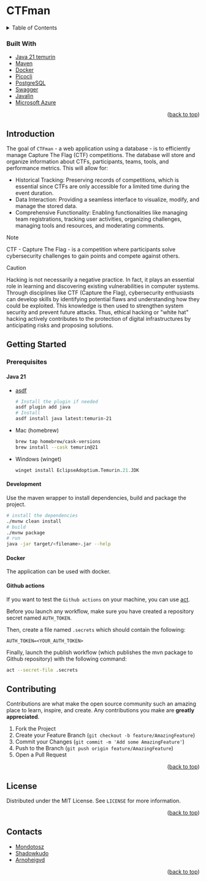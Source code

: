 # CTFman

<a name="readme-top"></a>

<details>
  <summary>Table of Contents</summary>
  <ol>
    <li>
        <a href="#built-with">Built With</a>
    </li>
    <li>
        <a href="#Introduction">Introduction</a>
        <a href="#getting-started">Getting Started</a>
      <ul>
        <li><a href="#prerequisites">Prerequisites</a></li>
        <li><a href="#development">Development</a></li>
        <li><a href="#docker">Docker</a></li>
      </ul>
    </li>
    <li><a href="#license">License</a></li>
    <li><a href="#contacts">Contacts</a></li>
  </ol>
</details>

### Built With

- [Java 21 temurin][java]
- [Maven][maven]
- [Docker][docker]
- [Picocli][picocli]
- [PostgreSQL][postgresql]
- [Swagger][swagger]
- [Javalin][javalin]
- [Microsoft Azure][azure]

<p align="right">(<a href="#readme-top">back to top</a>)</p>

<!-- INTRODUCTION -->

## Introduction

The goal of `CTFman` - a web application using a database - is to efficiently manage Capture The Flag (CTF) competitions. The database will store and organize information about CTFs, participants, teams, tools, and performance metrics. This will allow for:

- Historical Tracking: Preserving records of competitions, which is essential since CTFs are only accessible for a limited time during the event duration.
- Data Interaction: Providing a seamless interface to visualize, modify, and manage the stored data.
- Comprehensive Functionality: Enabling functionalities like managing team registrations, tracking user activities, organizing challenges, managing tools and resources, and moderating comments.

> [!NOTE]
> CTF - Capture The Flag - is a competition where participants solve cybersecurity challenges to gain points and compete against others.

> [!CAUTION]
> Hacking is not necessarily a negative practice. In fact, it plays an essential role in learning and discovering existing vulnerabilities in computer systems. Through disciplines like CTF (Capture the Flag), cybersecurity enthusiasts can develop skills by identifying potential flaws and understanding how they could be exploited. This knowledge is then used to strengthen system security and prevent future attacks. Thus, ethical hacking or "white hat" hacking actively contributes to the protection of digital infrastructures by anticipating risks and proposing solutions.

<!-- GETTING STARTED -->

## Getting Started

### Prerequisites

#### Java 21

- [asdf][asdf]

  ```sh
  # Install the plugin if needed
  asdf plugin add java
  # Install
  asdf install java latest:temurin-21
  ```

- Mac (homebrew)

  ```zsh
  brew tap homebrew/cask-versions
  brew install --cask temurin@21
  ```

- Windows (winget)

  ```ps
  winget install EclipseAdoptium.Temurin.21.JDK
  ```

#### Development

Use the maven wrapper to install dependencies, build and package the project.

```sh
# install the dependencies
./mvnw clean install
# build
./mvnw package
# run
java -jar target/<filename>.jar --help
```

#### Docker

The application can be used with docker.

#### Github actions

If you want to test the `Github actions` on your machine, you can use [act](https://github.com/nektos/act).

Before you launch any workflow, make sure you have created a repository secret named `AUTH_TOKEN`.

Then, create a file named `.secrets` which should contain the following:

```env
AUTH_TOKEN=<YOUR_AUTH_TOKEN>
```

Finally, launch the publish workflow (which publishes the mvn package to Github repository) with the following command:

```sh
act --secret-file .secrets
```

<!-- CONTRIBUTING -->

## Contributing

Contributions are what make the open source community such an amazing place to learn, inspire, and create. Any contributions you make are **greatly appreciated**.

1. Fork the Project
2. Create your Feature Branch (`git checkout -b feature/AmazingFeature`)
3. Commit your Changes (`git commit -m 'Add some AmazingFeature'`)
4. Push to the Branch (`git push origin feature/AmazingFeature`)
5. Open a Pull Request

<p align="right">(<a href="#readme-top">back to top</a>)</p>

<!-- LICENSE -->

## License

Distributed under the MIT License. See `LICENSE` for more information.

<p align="right">(<a href="#readme-top">back to top</a>)</p>

<!-- CONTACT -->

## Contacts

- [Mondotosz](https://github.com/Mondotosz)
- [Shadowkudo](https://github.com/shadowkudo)
- [Arnoheigvd](https://github.com/arnoheigvd)

<p align="right">(<a href="#readme-top">back to top</a>)</p>

<!-- MARKDOWN LINKS & IMAGES -->
<!-- https://www.markdownguide.org/basic-syntax/#reference-style-links -->

[java]: https://adoptium.net/temurin/releases/
[maven]: https://maven.apache.org/
[docker]: https://www.docker.com/
[picocli]: https://picocli.info/
[asdf]: https://asdf-vm.com/
[postgresql]: https://www.postgresql.org/ 
[swagger]: https://swagger.io/
[javalin]: https://javalin.io/
[azure]: https://azure.microsoft.com/en-us/explore
